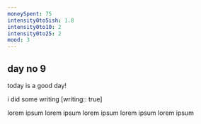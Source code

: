 ```yaml
---
moneySpent: 75
intensity0to5ish: 1.8
intensity0to10: 2
intensity0to25: 2
mood: 3
---
```

## day no 9
today is a good day!
 

i did some writing [writing:: true]

lorem ipsum lorem ipsum lorem ipsum lorem ipsum lorem ipsum
